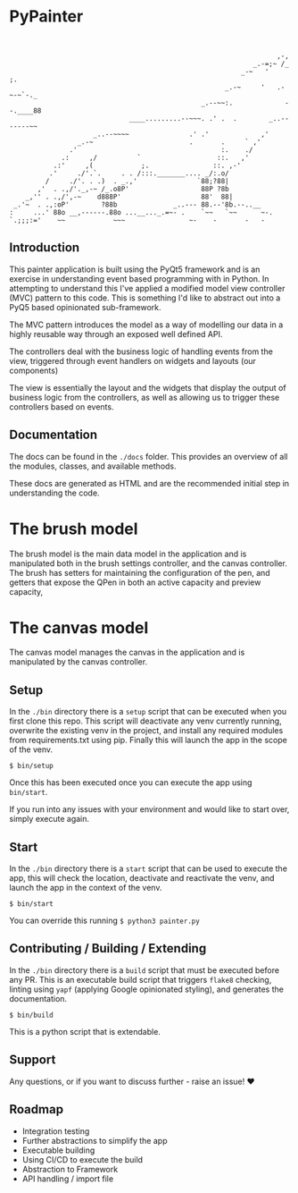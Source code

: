 # PyPainter
```


                                                                   ,-,
                                                             _.-=;~ /_
                                                          _-~   '     ;.
                                                      _.-~     '   .-~-~`-._
                                                _.--~~:.             --.____88
                              ____.........--~~~. .' .  .        _..-------~~
                     _..--~~~~               .' .'             ,'
                 _.-~                        .       .     ` ,'
               .'                                    :.    ./
             .:     ,/          `                   ::.   ,'
           .:'     ,(            ;.                ::. ,-'
          .'     ./'.`.     . . /:::._______.... _/:.o/
         /     ./'. . .)  . _.,'               `88;?88|
       ,'  . .,/'._,-~ /_.o8P'                  88P ?8b
    _,'' . .,/',-~    d888P'                    88'  88|
 _.'~  . .,:oP'        ?88b              _..--- 88.--'8b.--..__
:     ...' 88o __,------.88o ...__..._.=~- .    `~~   `~~      ~-.
`.;;;:='    ~~            ~~~                ~-    -       -   -

```
## Introduction
This painter application is built using the PyQt5 framework and is an exercise in understanding event based programming with in Python. In attempting to understand this I've applied a modified model view controller (MVC) pattern to this code. This is something I'd like to abstract out into a PyQ5 based opinionated sub-framework.

The MVC pattern introduces the model as a way of modelling our data in a highly reusable way through an exposed well defined API.

The controllers deal with the business logic of handling events from the view, triggered through event handlers on widgets and layouts (our components)

The view is essentially the layout and the widgets that display the output of business logic from the controllers, as well as allowing us to trigger these controllers based on events.

## Documentation
The docs can be found in the `./docs` folder. This provides an overview of all the modules, classes, and available methods.

These docs are generated as HTML and are the recommended initial step in understanding the code.

# The brush model
The brush model is the main data model in the application and is manipulated both in the brush settings controller, and the canvas controller. The brush has setters for maintaining the configuration of the pen, and getters that expose the QPen in both an active capacity and preview capacity,

# The canvas model
The canvas model manages the canvas in the application and is manipulated by the canvas controller.

## Setup

In the `./bin` directory there is a `setup` script that can be executed when you first clone this repo. This script will deactivate any venv currently running, overwrite the existing venv in the project, and install any required modules from requirements.txt using pip. Finally this will launch the app in the scope of the venv.

```
$ bin/setup
```

Once this has been executed once you can execute the app using `bin/start`.

If you run into any issues with your environment and would like to start over, simply execute again.

## Start
In the `./bin` directory there is a `start` script that can be used to execute the app, this will check the location, deactivate and reactivate the venv, and launch the app in the context of the venv.

```
$ bin/start
```

You can override this running `$ python3 painter.py`

## Contributing / Building / Extending

In the `./bin` directory there is a `build` script that must be executed before any PR. This is an executable build script that triggers `flake8` checking, linting using `yapf` (applying Google opinionated styling), and generates the documentation.

```
$ bin/build
```

This is a python script that is extendable.

## Support
Any questions, or if you want to discuss further - raise an issue! :heart:


## Roadmap

- Integration testing
- Further abstractions to simplify the app
- Executable building
- Using CI/CD to execute the build
- Abstraction to Framework
- API handling / import file
